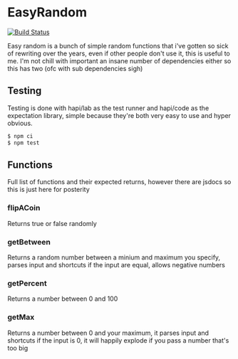 # EasyRandom
[![Build Status](https://travis-ci.org/ctrlaltcookie/easyrandom.svg?branch=master)](https://travis-ci.org/ctrlaltcookie/easyrandom)

Easy random is a bunch of simple random functions that i've gotten so sick of rewriting over the years, even if other people don't use it, this is useful to me. I'm not chill with important an insane number of dependencies either so this has two (ofc with sub dependencies sigh)

## Testing

Testing is done with hapi/lab as the test runner and hapi/code as the expectation library, simple because they're both very easy to use and hyper obvious.

```bash
$ npm ci
$ npm test
```

## Functions

Full list of functions and their expected returns, however there are jsdocs so this is just here for posterity

### flipACoin

Returns true or false randomly

### getBetween

Returns a random number between a minium and maximum you specify, parses input and shortcuts if the input are equal, allows negative numbers

### getPercent

Returns a number between 0 and 100

### getMax

Returns a number between 0 and your maximum, it parses input and shortcuts if the input is 0, it will happily explode if you pass a number that's too big